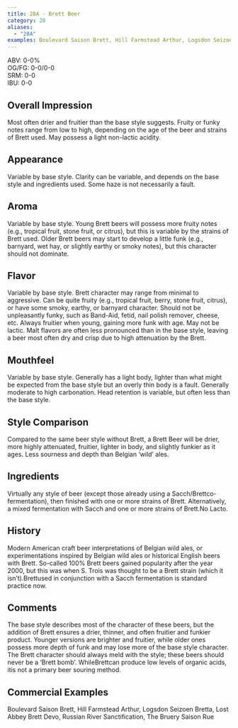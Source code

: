 ```yaml
---
title: 28A - Brett Beer
category: 28
aliases: 
  - "28A"
examples: Boulevard Saison Brett, Hill Farmstead Arthur, Logsdon Seizoen Bretta, Lost Abbey Brett Devo, Russian River Sanctification, The Bruery Saison Rue
---
```


ABV: 0-0%  
OG/FG: 0-0/0-0  
SRM: 0-0  
IBU: 0-0

## Overall Impression
Most often drier and fruitier than the base style suggests. Fruity or funky notes range from low to high, depending on the age of the beer and strains of Brett used. May possess a light non-lactic acidity.

## Appearance
Variable by base style. Clarity can be variable, and depends on the base style and ingredients used. Some haze is not necessarily a fault.

## Aroma
Variable by base style. Young Brett beers will possess more fruity notes (e.g., tropical fruit, stone fruit, or citrus), but this is variable by the strains of Brett used. Older Brett beers may start to develop a little funk (e.g., barnyard, wet hay, or slightly earthy or smoky notes), but this character should not dominate.

## Flavor
Variable by base style. Brett character may range from minimal to aggressive. Can be quite fruity (e.g., tropical fruit, berry, stone fruit, citrus), or have some smoky, earthy, or barnyard character. Should not be unpleasantly funky, such as Band-Aid, fetid, nail polish remover, cheese, etc. Always fruitier when young, gaining more funk with age. May not be lactic. Malt flavors are often less pronounced than in the base style, leaving a beer most often dry and crisp due to high attenuation by the Brett.

## Mouthfeel
Variable by base style. Generally has a light body, lighter than what might be expected from the base style but an overly thin body is a fault. Generally moderate to high carbonation. Head retention is variable, but often less than the base style.

## Style Comparison
Compared to the same beer style without Brett, a Brett Beer will be drier, more highly attenuated, fruitier, lighter in body, and slightly funkier as it ages. Less sourness and depth than Belgian ‘wild’ ales.

## Ingredients
Virtually any style of beer (except those already using a Sacch/Brettco-fermentation), then finished with one or more strains of Brett. Alternatively, a mixed fermentation with Sacch and one or more strains of Brett.No Lacto.

## History
Modern American craft beer interpretations of Belgian wild ales, or experimentations inspired by Belgian wild ales or historical English beers with Brett. So-called 100% Brett beers gained popularity after the year 2000, but this was when S. Trois was thought to be a Brett strain (which it isn’t).Brettused in conjunction with a Sacch fermentation is standard practice now.

## Comments
The base style describes most of the character of these beers, but the addition of Brett ensures a drier, thinner, and often fruitier and funkier product. Younger versions are brighter and fruitier, while older ones possess more depth of funk and may lose more of the base style character. The Brett character should always meld with the style; these beers should never be a ‘Brett bomb’. WhileBrettcan produce low levels of organic acids, itis not a primary beer souring method.

## Commercial Examples
Boulevard Saison Brett, Hill Farmstead Arthur, Logsdon Seizoen Bretta, Lost Abbey Brett Devo, Russian River Sanctification, The Bruery Saison Rue